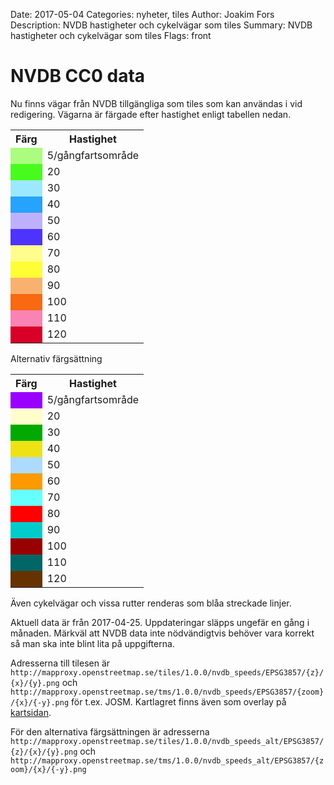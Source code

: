 Date: 2017-05-04
Categories: nyheter, tiles
Author: Joakim Fors
Description: NVDB hastigheter och cykelvägar som tiles
Summary: NVDB hastigheter och cykelvägar som tiles
Flags: front


# NVDB CC0 data

Nu finns vägar från NVDB tillgängliga som tiles som kan användas i vid redigering. Vägarna är färgade efter hastighet enligt tabellen nedan.

<table>
      <tr>
        <th>Färg</th><th>Hastighet</th>
      </tr>
      <tr>
        <td style="background: rgb(170,253,126);"></td><td>5/gångfartsområde</td>
      </tr>
      <tr>
        <td style="background: rgb(71,252,29);"></td><td>20</td>
      </tr>
      <tr>
        <td style="background: rgb(156,233,255);"></td><td>30</td>
      </tr>
      <tr>
        <td style="background: rgb(38,163,253);"></td><td>40</td>
      </tr>
      <tr>
        <td style="background: rgb(191,176,253);"></td><td>50</td>
      </tr>
      <tr>
        <td style="background: rgb(78,51,252);"></td><td>60</td>
      </tr>
      <tr>
        <td style="background: rgb(255,253,140);"></td><td>70</td>
      </tr>
      <tr>
        <td style="background: rgb(255,253,51);"></td><td>80</td>
      </tr>
      <tr>
        <td style="background: rgb(250,177,111);"></td><td>90</td>
      </tr>
      <tr>
        <td style="background: rgb(248,105,17);"></td><td>100</td>
      </tr>
      <tr>
        <td style="background: rgb(249,131,178);"></td><td>110</td>
      </tr>
      <tr>
        <td style="background: rgb(217,0,39);"></td><td>120</td>
      </tr>
</table>

Alternativ färgsättning

<table>
      <tr>
        <th>Färg</th><th>Hastighet</th>
      </tr>
      <tr>
        <td style="background: rgb(153,0,255);"></td><td>5/gångfartsområde</td>
      </tr>
      <tr>
        <td style="background: rgb(255,255,204);"></td><td>20</td>
      </tr>
      <tr>
        <td style="background: rgb(0,170,0);"></td><td>30</td>
      </tr>
      <tr>
        <td style="background: rgb(238,226,21);"></td><td>40</td>
      </tr>
      <tr>
        <td style="background: rgb(173,218,255);"></td><td>50</td>
      </tr>
      <tr>
        <td style="background: rgb(255,153,0);"></td><td>60</td>
      </tr>
      <tr>
        <td style="background: rgb(102,255,255);"></td><td>70</td>
      </tr>
      <tr>
        <td style="background: rgb(255,0,0);"></td><td>80</td>
      </tr>
      <tr>
        <td style="background: rgb(0,204,204);"></td><td>90</td>
      </tr>
      <tr>
        <td style="background: rgb(153,0,0);"></td><td>100</td>
      </tr>
      <tr>
        <td style="background: rgb(0,102,102);"></td><td>110</td>
      </tr>
      <tr>
        <td style="background: rgb(102,51,0);"></td><td>120</td>
      </tr>
</table>

Även cykelvägar och vissa rutter renderas som blåa streckade linjer.

Aktuell data är från 2017-04-25. Uppdateringar släpps ungefär en gång i månaden. Märkväl att NVDB data inte nödvändigtvis behöver vara korrekt så man ska inte blint lita på uppgifterna.

Adresserna till tilesen är `http://mapproxy.openstreetmap.se/tiles/1.0.0/nvdb_speeds/EPSG3857/{z}/{x}/{y}.png` och `http://mapproxy.openstreetmap.se/tms/1.0.0/nvdb_speeds/EPSG3857/{zoom}/{x}/{-y}.png` för t.ex. JOSM. Kartlagret finns även som overlay på [kartsidan](//maps.openstreetmap.se).

För den alternativa färgsättningen är adresserna `http://mapproxy.openstreetmap.se/tiles/1.0.0/nvdb_speeds_alt/EPSG3857/{z}/{x}/{y}.png` och `http://mapproxy.openstreetmap.se/tms/1.0.0/nvdb_speeds_alt/EPSG3857/{zoom}/{x}/{-y}.png`

